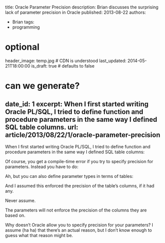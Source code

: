 title: Oracle Parameter Precision
description: Brian discusses the surprising lack of parameter precision in Oracle
published: 2013-08-22
authors:
  - Brian
tags:
  - programming

# optional
header_image: temp.jpg # CDN is understood
last_updated: 2014-05-21T18:00:00
is_draft: true # defaults to false

# can we generate?
date_id: 1
excerpt: When I first started writing Oracle PL/SQL, I tried to define function and procedure parameters in the same way I defined SQL table columns.
url: article/2013/08/22/1/oracle-parameter-precision
---
When I first started writing Oracle PL/SQL, I tried to define function and procedure parameters in the same way I defined SQL table columns:

<script src="https://gist.github.com/8260111.js?file=PLSQLDeclaration1.sql"> </script>

Of course, you get a compile-time error if you try to specify precision for parameters. Instead you have to do:

<script src="https://gist.github.com/8260111.js?file=PLSQLDeclaration2.sql"> </script>    

Ah, but you can also define parameter types in terms of tables:

<script src="https://gist.github.com/8260111.js?file=PLSQLDeclaration3.sql"> </script>

And I assumed this enforced the precision of the table’s columns, if it had any.

Never assume.

The parameters will not enforce the precision of the columns they are based on.

Why doesn’t Oracle allow you to specify precision for your parameters? I assume (ha ha) that there’s an actual reason, but I don’t know enough to guess what that reason might be.